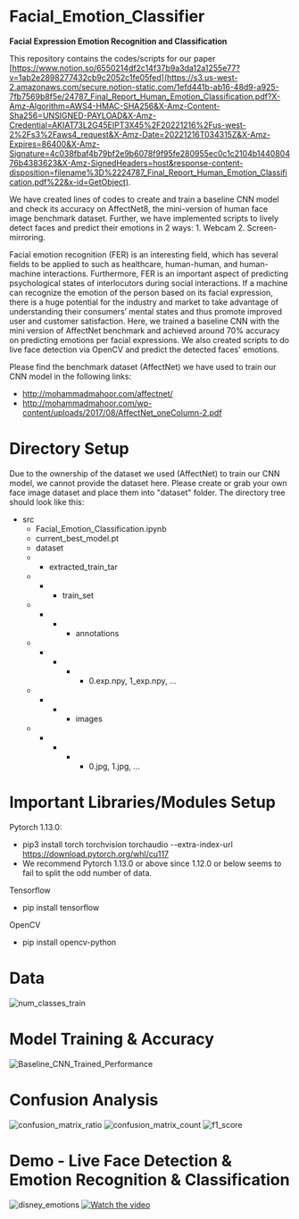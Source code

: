 # Facial_Emotion_Classifier
**Facial Expression Emotion Recognition and Classification**

This repository contains the codes/scripts for our paper [https://www.notion.so/6550214df2c14f37b9a3da12a1255e77?v=1ab2e2898277432cb9c2052c1fe05fed](https://s3.us-west-2.amazonaws.com/secure.notion-static.com/1efd441b-ab16-48d9-a925-7fb7569b8f5e/24787_Final_Report_Human_Emotion_Classification.pdf?X-Amz-Algorithm=AWS4-HMAC-SHA256&X-Amz-Content-Sha256=UNSIGNED-PAYLOAD&X-Amz-Credential=AKIAT73L2G45EIPT3X45%2F20221216%2Fus-west-2%2Fs3%2Faws4_request&X-Amz-Date=20221216T034315Z&X-Amz-Expires=86400&X-Amz-Signature=4c038fbaf4b79bf2e9b6078f9f95fe280955ec0c1c2104b144080476b4383623&X-Amz-SignedHeaders=host&response-content-disposition=filename%3D%2224787_Final_Report_Human_Emotion_Classification.pdf%22&x-id=GetObject). 

We have created lines of codes to create and train a baseline CNN model and check its accuracy on AffectNet8, the mini-version of human face image benchmark dataset.
Further, we have implemented scripts to lively detect faces and predict their emotions in 2 ways: 1. Webcam 2. Screen-mirroring.

Facial emotion recognition (FER) is an interesting field, which has several fields to be applied to such as healthcare, human-human, and human-machine interactions. Furthermore, FER is an important aspect of predicting psychological states of interlocutors during social interactions. If a machine can recognize the emotion of the person based on its facial expression, there is a huge potential for the industry and market to take advantage of understanding their consumers’ mental states and thus promote improved user and customer satisfaction.  Here, we trained a baseline CNN with the mini version of AffectNet benchmark and achieved around 70% accuracy on predicting emotions per facial expressions. We also created scripts to do live face detection via OpenCV and predict the detected faces' emotions.

Please find the benchmark dataset (AffectNet) we have used to train our CNN model in the following links:
* http://mohammadmahoor.com/affectnet/
* http://mohammadmahoor.com/wp-content/uploads/2017/08/AffectNet_oneColumn-2.pdf

# Directory Setup
Due to the ownership of the dataset we used (AffectNet) to train our CNN model, we cannot provide the dataset here.
Please create or grab your own face image dataset and place them into "dataset" folder.
The directory tree should look like this:
* src
  * Facial_Emotion_Classification.ipynb
  * current_best_model.pt
  * dataset
  * * extracted_train_tar
  * * * train_set
  * * * * annotations
  * * * * * 0.exp.npy, 1_exp.npy, ...
  * * * * images
  * * * * * 0.jpg, 1.jpg, ...
  
# Important Libraries/Modules Setup
Pytorch 1.13.0:
* pip3 install torch torchvision torchaudio --extra-index-url https://download.pytorch.org/whl/cu117
* We recommend Pytorch 1.13.0 or above since 1.12.0 or below seems to fail to split the odd number of data.

Tensorflow
* pip install tensorflow

OpenCV
* pip install opencv-python

# Data
![num_classes_train](https://user-images.githubusercontent.com/83327791/208017576-7120a473-f9b7-4f3c-a62a-abe1c6ba35a2.png)

# Model Training & Accuracy
![Baseline_CNN_Trained_Performance](https://user-images.githubusercontent.com/83327791/208017525-50970dd7-be25-4dd6-8db0-690b8d84bb50.png)

# Confusion Analysis
![confusion_matrix_ratio](https://user-images.githubusercontent.com/83327791/208017616-4d2041fd-5656-4ba6-b44a-265cf54f6295.png)
![confusion_matrix_count](https://user-images.githubusercontent.com/83327791/208017618-d2d1fd87-8fdb-4a40-ac98-863f4f8fc78c.png)
![f1_score](https://user-images.githubusercontent.com/83327791/208017643-77fbb2b0-520b-4bc2-a71f-82c041a069e6.png)

# Demo - Live Face Detection & Emotion Recognition & Classification
![disney_emotions](https://user-images.githubusercontent.com/83327791/208017677-3c6a2972-0d93-4b7c-87d1-506793e30e0c.png)
[![Watch the video]()](https://user-images.githubusercontent.com/83327791/207692443-8e0c4d54-7eb0-4343-99a2-35cb1ce5ed92.mp4)


